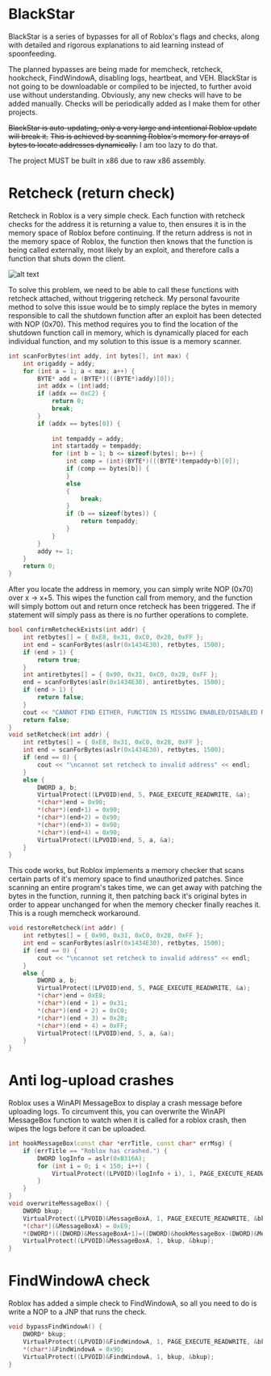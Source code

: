 # BlackStar
BlackStar is a series of bypasses for all of Roblox's flags and checks, along with detailed and rigorous explanations to aid learning instead of spoonfeeding.

The planned bypasses are being made for memcheck, retcheck, hookcheck, FindWindowA, disabling logs, heartbeat, and VEH. BlackStar is not going to be downloadable or compiled to be injected, to further avoid use without understanding. Obviously, any new checks will have to be added manually. Checks will be periodically added as I make them for other projects.

~~BlackStar is auto-updating, only a very large and intentional Roblox update will break it.~~
~~This is achieved by scanning Roblox's memory for arrays of bytes to locate addresses dynamically.~~
I am too lazy to do that.

The project MUST be built in x86 due to raw x86 assembly.

# Retcheck (return check)

Retcheck in Roblox is a very simple check. Each function with retcheck checks for the address it is returning a value to, then ensures it is in the memory space of Roblox before continuing. If the return address is not in the memory space of Roblox, the function then knows that the function is being called externally, most likely by an exploit, and therefore calls a function that shuts down the client.

![alt text](https://i.gyazo.com/87ebcc9753402722e2fd8c886c4b6a94.png)

To solve this problem, we need to be able to call these functions with retcheck attached, without triggering retcheck. My personal favourite method to solve this issue would be to simply replace the bytes in memory responsible to call the shutdown function after an exploit has been detected with NOP (0x70). This method requires you to find the location of the shutdown function call in memory, which is dynamically placed for each individual function, and my solution to this issue is a memory scanner.

```C++
int scanForBytes(int addy, int bytes[], int max) {
    int origaddy = addy;
    for (int a = 1; a < max; a++) {
        BYTE* add = (BYTE*)(((BYTE*)addy)[0]);
        int addx = (int)add;
        if (addx == 0xC2) {
            return 0;
            break;
        }
        if (addx == bytes[0]) {
            
            int tempaddy = addy;
            int startaddy = tempaddy;
            for (int b = 1; b <= sizeof(bytes); b++) {
                int comp = (int)(BYTE*)(((BYTE*)tempaddy+b)[0]);
                if (comp == bytes[b]) {
                }
                else
                {
                    break;
                }
                if (b == sizeof(bytes)) {
                    return tempaddy;
                }
            }
        }
        addy += 1;
    }
    return 0;
}
```

After you locate the address in memory, you can simply write NOP (0x70) over x -> x+5. This wipes the function call from memory, and the function will simply bottom out and return once retcheck has been triggered. The if statement will simply pass as there is no further operations to complete.

```C++
bool confirmRetcheckExists(int addr) {
    int retbytes[] = { 0xE8, 0x31, 0xC0, 0x28, 0xFF };
    int end = scanForBytes(aslr(0x1434E30), retbytes, 1500);
    if (end > 1) {
        return true;
    }
    int antiretbytes[] = { 0x90, 0x31, 0xC0, 0x28, 0xFF };
    end = scanForBytes(aslr(0x1434E30), antiretbytes, 1500);
    if (end > 1) {
        return false;
    }
    cout << "CANNOT FIND EITHER, FUNCTION IS MISSING ENABLED/DISABLED RETCHECK." << endl;
    return false;
}
void setRetcheck(int addr) {
    int retbytes[] = { 0xE8, 0x31, 0xC0, 0x28, 0xFF };
    int end = scanForBytes(aslr(0x1434E30), retbytes, 1500);
    if (end == 0) {
        cout << "\ncannot set retcheck to invalid address" << endl;
    }
    else {
        DWORD a, b;
        VirtualProtect((LPVOID)end, 5, PAGE_EXECUTE_READWRITE, &a);
        *(char*)end = 0x90;
        *(char*)(end+1) = 0x90;
        *(char*)(end+2) = 0x90;
        *(char*)(end+3) = 0x90;
        *(char*)(end+4) = 0x90;
        VirtualProtect((LPVOID)end, 5, a, &a);
    }
}
```

This code works, but Roblox implements a memory checker that scans certain parts of it's memory space to find unauthorized patches. Since scanning an entire program's takes time, we can get away with patching the bytes in the function, running it, then patching back it's original bytes in order to appear unchanged for when the memory checker finally reaches it. This is a rough memcheck workaround.

```C++
void restoreRetcheck(int addr) {
    int retbytes[] = { 0x90, 0x31, 0xC0, 0x28, 0xFF };
    int end = scanForBytes(aslr(0x1434E30), retbytes, 1500);
    if (end == 0) {
        cout << "\ncannot set retcheck to invalid address" << endl;
    }
    else {
        DWORD a, b;
        VirtualProtect((LPVOID)end, 5, PAGE_EXECUTE_READWRITE, &a);
        *(char*)end = 0xE8;
        *(char*)(end + 1) = 0x31;
        *(char*)(end + 2) = 0xC0;
        *(char*)(end + 3) = 0x28;
        *(char*)(end + 4) = 0xFF;
        VirtualProtect((LPVOID)end, 5, a, &a);
    }
}
```

# Anti log-upload crashes

Roblox uses a WinAPI MessageBox to display a crash message before uploading logs. To circumvent this, you can overwrite the WinAPI MessageBox function to watch when it is called for a roblox crash, then wipes the logs before it can be uploaded.

```C++
int hookMessageBox(const char *errTitle, const char* errMsg) {
    if (errTitle == "Roblox has crashed.") {
        DWORD logInfo = aslr(0xB316A);
        for (int i = 0; i < 150; i++) {
            VirtualProtect((LPVOID)(logInfo + i), 1, PAGE_EXECUTE_READWRITE, (PDWORD)0x90); //delete logs
        }
    }
}
void overwriteMessageBox() {
    DWORD bkup;
    VirtualProtect((LPVOID)&MessageBoxA, 1, PAGE_EXECUTE_READWRITE, &bkup);
    *(char*)(&MessageBoxA) = 0xE9;
    *(DWORD*)((DWORD)&MessageBoxA+1)=((DWORD)&hookMessageBox-(DWORD)&MessageBoxA)-5;
    VirtualProtect((LPVOID)&MessageBoxA, 1, bkup, &bkup);
}
 ```

 # FindWindowA check

 Roblox has added a simple check to FindWindowA, so all you need to do is write a NOP to a JNP that runs the check.

 ```C++
 void bypassFindWindowA() {
	 DWORD* bkup;
	 VirtualProtect((LPVOID)&FindWindowA, 1, PAGE_EXECUTE_READWRITE, &bkup);
	 *(char*)&FindWindowA = 0x90;
	 VirtualProtect((LPVOID)&FindWindowA, 1, bkup, &bkup);
}
```
